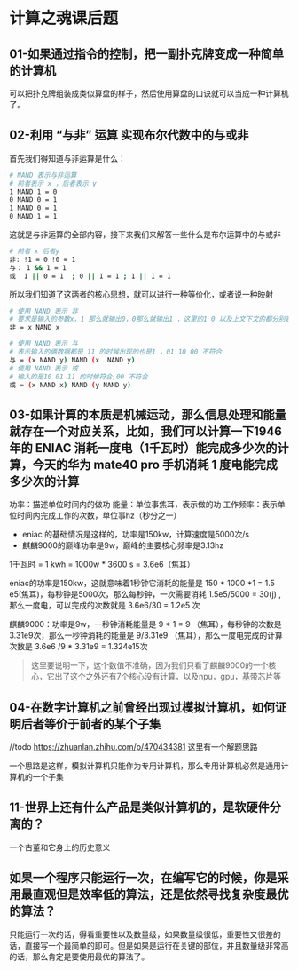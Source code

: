 <!--
 * @Author: shgopher shgopher@gmail.com
 * @Date: 2023-01-08 20:41:43
 * @LastEditors: shgopher shgopher@gmail.com
 * @LastEditTime: 2023-01-12 21:00:07
 * @FilePath: /408/算法/综合题/计算之魂.md
 * @Description: 
 * 
 * Copyright (c) 2023 by shgopher shgopher@gmail.com, All Rights Reserved. 
-->
# 计算之魂课后题
## 01-如果通过指令的控制，把一副扑克牌变成一种简单的计算机
可以把扑克牌组装成类似算盘的样子，然后使用算盘的口诀就可以当成一种计算机了。
## 02-利用 “与非” 运算 实现布尔代数中的与或非
首先我们得知道与非运算是什么：
```bash
# NAND 表示与非运算
# 前者表示 x ，后者表示 y 
1 NAND 1 = 0 
0 NAND 0 = 1
1 NAND 0 = 1
0 NAND 1 = 1
```
这就是与非运算的全部内容，接下来我们来解答一些什么是布尔运算中的与或非
```bash
# 前者 x 后者y
非: !1 = 0 !0 = 1
与： 1 && 1 = 1  
或  1 || 0 = 1  ; 0 || 1 = 1 ; 1 || 1 = 1
```
所以我们知道了这两者的核心思想，就可以进行一种等价化，或者说一种映射

```bash
# 使用 NAND 表示 非
# 要求是输入的参数x，1 那么就输出0，0那么就输出1 ，这里的1 0 以及上文下文的都分别表示 true和false或者阴阳都可以。
非 = x NAND x 

# 使用 NAND 表示 与
# 表示输入的俩数据都是 11 的时候出现的也是1 ，01 10 00 不符合
与 = (x NAND y) NAND (x  NAND y)
# 使用 NAND 表示 或
# 输入的是10 01 11 的时候符合,00 不符合 
或 = (x NAND x) NAND (y NAND y)  
```
## 03-如果计算的本质是机械运动，那么信息处理和能量就存在一个对应关系，比如，我们可以计算一下1946年的 ENIAC 消耗一度电（1千瓦时）能完成多少次的计算，今天的华为 mate40 pro 手机消耗 1 度电能完成多少次的计算

功率：描述单位时间内的做功
能量：单位事焦耳，表示做的功
工作频率：表示单位时间内完成工作的次数，单位事hz（秒分之一）

- eniac 的基础情况是这样的，功率是150kw，计算速度是5000次/s
- 麒麟9000的巅峰功率是9w，巅峰的主要核心频率是3.13hz

1千瓦时 = 1 kwh = 1000w * 3600 s = 3.6e6（焦耳）

eniac的功率是150kw，这就意味着1秒钟它消耗的能量是 150 * 1000 *1 = 1.5 e5(焦耳)，每秒钟是5000次，那么每秒钟，一次需要消耗 1.5e5/5000 = 30(j) ,那么一度电，可以完成的次数就是 3.6e6/30 = 1.2e5 次

麒麟9000：功率是9w，一秒钟消耗能量是 9 * 1 = 9 （焦耳），每秒钟的次数是 3.31e9次，那么一秒钟消耗的能量是 9/3.31e9 （焦耳），那么一度电完成的计算次数是 3.6e6 /9 * 3.31e9 = 1.324e15次

>这里要说明一下，这个数值不准确，因为我们只看了麒麟9000的一个核心，它出了这个之外还有7个核心没有计算，以及npu，gpu，基带芯片等
## 04-在数字计算机之前曾经出现过模拟计算机，如何证明后者等价于前者的某个子集
//todo https://zhuanlan.zhihu.com/p/470434381 这里有一个解题思路

一个思路是这样，模拟计算机只能作为专用计算机，那么专用计算机必然是通用计算机的一个子集
## 11-世界上还有什么产品是类似计算机的，是软硬件分离的？
一个古董和它身上的历史意义
## 如果一个程序只能运行一次，在编写它的时候，你是采用最直观但是效率低的算法，还是依然寻找复杂度最优的算法？
只能运行一次的话，得看重要性以及数量级，如果数量级很低，重要性又很差的话，直接写一个最简单的即可。但是如果是运行在关键的部位，并且数量级非常高的话，那么肯定是要使用最优的算法了。
## 

